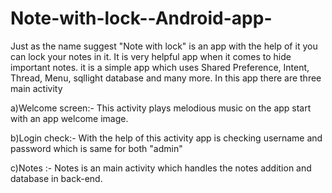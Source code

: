 Note-with-lock--Android-app-
============================

Just as the name suggest "Note with lock" is an app with the help of it you can lock your notes in it.
It is very helpful app when it comes to hide important notes.
it is a simple app which uses Shared Preference, Intent, Thread, Menu, sqllight database and many more. 
In this app there are three main activity 

a)Welcome screen:- This activity plays melodious music on the app start with an app welcome image.

b)Login check:- With the help of this activity app is checking username and password which is same for both "admin"

c)Notes :- Notes is an main activity which handles the notes addition and database in back-end.
